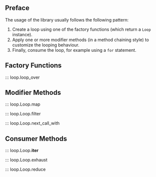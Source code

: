 ## Preface

The usage of the library usually follows the following pattern:

1. Create a loop using one of the factory functions (which return a `Loop` instance).
1. Apply one or more modifier methods (in a method chaining style) to customize the looping behaviour.
1. Finally, consume the loop, for example using a `for` statement. 

## Factory Functions

::: loop.loop_over

## Modifier Methods

::: loop.Loop.map

::: loop.Loop.filter

::: loop.Loop.next_call_with

## Consumer Methods

::: loop.Loop.__iter__

::: loop.Loop.exhaust

::: loop.Loop.reduce

